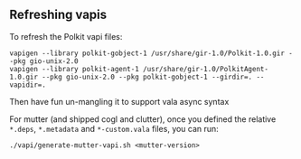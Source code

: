 Refreshing vapis
--------------

To refresh the Polkit vapi files:

    vapigen --library polkit-gobject-1 /usr/share/gir-1.0/Polkit-1.0.gir --pkg gio-unix-2.0
    vapigen --library polkit-agent-1 /usr/share/gir-1.0/PolkitAgent-1.0.gir --pkg gio-unix-2.0 --pkg polkit-gobject-1 --girdir=. --vapidir=.

Then have fun un-mangling it to support vala async syntax

For mutter (and shipped cogl and clutter), once you defined the relative `*.deps`, `*.metadata` and `*-custom.vala` files, you can run:

    ./vapi/generate-mutter-vapi.sh <mutter-version>
